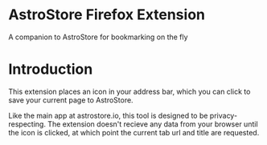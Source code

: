 # AstroStore Firefox Extension
A companion to AstroStore for bookmarking on the fly

# Introduction
This extension places an icon in your address bar, which you can click to save your current page to AstroStore. 

Like the main app at astrostore.io, this tool is designed to be privacy-respecting. The extension doesn't recieve any data from your browser until the icon is clicked, at which point the current tab url and title are requested.
